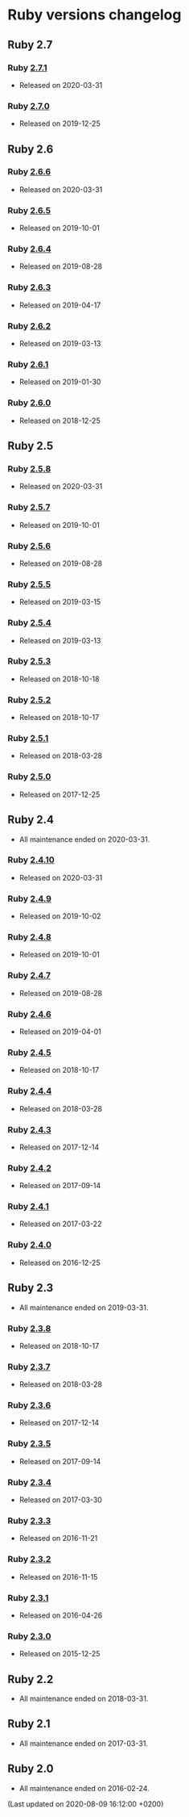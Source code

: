 # Ruby versions changelog



## Ruby 2.7



### Ruby [2.7.1](https://www.ruby-lang.org/en/news/2020/03/31/ruby-2-7-1-released/)

- Released on 2020-03-31
  
### Ruby [2.7.0](https://www.ruby-lang.org/en/news/2019/12/25/ruby-2-7-0-released/)

- Released on 2019-12-25
  


## Ruby 2.6



### Ruby [2.6.6](https://www.ruby-lang.org/en/news/2020/03/31/ruby-2-6-6-released/)

- Released on 2020-03-31
  
### Ruby [2.6.5](https://www.ruby-lang.org/en/news/2019/10/01/ruby-2-6-5-released/)

- Released on 2019-10-01
  
### Ruby [2.6.4](https://www.ruby-lang.org/en/news/2019/08/28/ruby-2-6-4-released/)

- Released on 2019-08-28
  
### Ruby [2.6.3](https://www.ruby-lang.org/en/news/2019/04/17/ruby-2-6-3-released/)

- Released on 2019-04-17
  
### Ruby [2.6.2](https://www.ruby-lang.org/en/news/2019/03/13/ruby-2-6-2-released/)

- Released on 2019-03-13
  
### Ruby [2.6.1](https://www.ruby-lang.org/en/news/2019/01/30/ruby-2-6-1-released/)

- Released on 2019-01-30
  
### Ruby [2.6.0](https://www.ruby-lang.org/en/news/2018/12/25/ruby-2-6-0-released/)

- Released on 2018-12-25
  


## Ruby 2.5



### Ruby [2.5.8](https://www.ruby-lang.org/en/news/2020/03/31/ruby-2-5-8-released/)

- Released on 2020-03-31
  
### Ruby [2.5.7](https://www.ruby-lang.org/en/news/2019/10/01/ruby-2-5-7-released/)

- Released on 2019-10-01
  
### Ruby [2.5.6](https://www.ruby-lang.org/en/news/2019/08/28/ruby-2-5-6-released/)

- Released on 2019-08-28
  
### Ruby [2.5.5](https://www.ruby-lang.org/en/news/2019/03/15/ruby-2-5-5-released/)

- Released on 2019-03-15
  
### Ruby [2.5.4](https://www.ruby-lang.org/en/news/2019/03/13/ruby-2-5-4-released/)

- Released on 2019-03-13
  
### Ruby [2.5.3](https://www.ruby-lang.org/en/news/2018/10/18/ruby-2-5-3-released/)

- Released on 2018-10-18
  
### Ruby [2.5.2](https://www.ruby-lang.org/en/news/2018/10/17/ruby-2-5-2-released/)

- Released on 2018-10-17
  
### Ruby [2.5.1](https://www.ruby-lang.org/en/news/2018/03/28/ruby-2-5-1-released/)

- Released on 2018-03-28
  
### Ruby [2.5.0](https://www.ruby-lang.org/en/news/2017/12/25/ruby-2-5-0-released/)

- Released on 2017-12-25
  


## Ruby 2.4


- All maintenance ended on 2020-03-31.
  

### Ruby [2.4.10](https://www.ruby-lang.org/en/news/2020/03/31/ruby-2-4-10-released/)

- Released on 2020-03-31
  
### Ruby [2.4.9](https://www.ruby-lang.org/en/news/2019/10/02/ruby-2-4-9-released/)

- Released on 2019-10-02
  
### Ruby [2.4.8](https://www.ruby-lang.org/en/news/2019/10/01/ruby-2-4-8-released/)

- Released on 2019-10-01
  
### Ruby [2.4.7](https://www.ruby-lang.org/en/news/2019/08/28/ruby-2-4-7-released/)

- Released on 2019-08-28
  
### Ruby [2.4.6](https://www.ruby-lang.org/en/news/2019/04/01/ruby-2-4-6-released/)

- Released on 2019-04-01
  
### Ruby [2.4.5](https://www.ruby-lang.org/en/news/2018/10/17/ruby-2-4-5-released/)

- Released on 2018-10-17
  
### Ruby [2.4.4](https://www.ruby-lang.org/en/news/2018/03/28/ruby-2-4-4-released/)

- Released on 2018-03-28
  
### Ruby [2.4.3](https://www.ruby-lang.org/en/news/2017/12/14/ruby-2-4-3-released/)

- Released on 2017-12-14
  
### Ruby [2.4.2](https://www.ruby-lang.org/en/news/2017/09/14/ruby-2-4-2-released/)

- Released on 2017-09-14
  
### Ruby [2.4.1](https://www.ruby-lang.org/en/news/2017/03/22/ruby-2-4-1-released/)

- Released on 2017-03-22
  
### Ruby [2.4.0](https://www.ruby-lang.org/en/news/2016/12/25/ruby-2-4-0-released/)

- Released on 2016-12-25
  


## Ruby 2.3


- All maintenance ended on 2019-03-31.
  

### Ruby [2.3.8](https://www.ruby-lang.org/en/news/2018/10/17/ruby-2-3-8-released/)

- Released on 2018-10-17
  
### Ruby [2.3.7](https://www.ruby-lang.org/en/news/2018/03/28/ruby-2-3-7-released/)

- Released on 2018-03-28
  
### Ruby [2.3.6](https://www.ruby-lang.org/en/news/2017/12/14/ruby-2-3-6-released/)

- Released on 2017-12-14
  
### Ruby [2.3.5](https://www.ruby-lang.org/en/news/2017/09/14/ruby-2-3-5-released/)

- Released on 2017-09-14
  
### Ruby [2.3.4](https://www.ruby-lang.org/en/news/2017/03/30/ruby-2-3-4-released/)

- Released on 2017-03-30
  
### Ruby [2.3.3](https://www.ruby-lang.org/en/news/2016/11/21/ruby-2-3-3-released/)

- Released on 2016-11-21
  
### Ruby [2.3.2](https://www.ruby-lang.org/en/news/2016/11/15/ruby-2-3-2-released/)

- Released on 2016-11-15
  
### Ruby [2.3.1](https://www.ruby-lang.org/en/news/2016/04/26/ruby-2-3-1-released/)

- Released on 2016-04-26
  
### Ruby [2.3.0](https://www.ruby-lang.org/en/news/2015/12/25/ruby-2-3-0-released/)

- Released on 2015-12-25
  


## Ruby 2.2


- All maintenance ended on 2018-03-31.
  



## Ruby 2.1


- All maintenance ended on 2017-03-31.
  



## Ruby 2.0


- All maintenance ended on 2016-02-24.
  


(Last updated on 2020-08-09 16:12:00 +0200)

